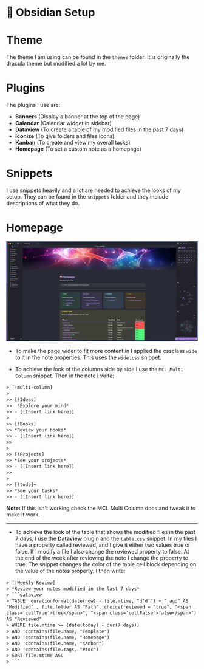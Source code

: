 # 📝 Obsidian Setup 

# Theme
The theme I am using can be found in the `themes` folder. It is originally the dracula theme but modified a lot by me.

# Plugins
The plugins I use are:
- **Banners** (Display a banner at the top of the page)
- **Calendar** (Calendar widget in sidebar)
- **Dataview** (To create a table of my modified files in the past 7 days)
- **Iconize** (To give folders and files icons)
- **Kanban** (To create and view my overall tasks)
- **Homepage** (To set a custom note as a homepage)

# Snippets
I use snippets heavily and a lot are needed to achieve the looks of my setup. They can be found in the `snippets` folder and they include descriptions of what they do.

# Homepage

![Obsidian Homepage](assets/github-obsidian.jpg)

- To make the page wider to fit more content in I applied the cssclass `wide` to it in the note properties. This uses the `wide.css` snippet.

- To achieve the look of the columns side by side I use the `MCL Multi Column` snippet. Then in the note I write:
```
> [!multi-column]
>
>> [!Ideas]
>>  *Explore your mind*
>> - [[Insert link here]]
>
>> [!Books]
>> *Review your books*
>> - [[Insert link here]]
>> 
>
>> [!Projects]
>> *See your projects* 
>> - [[Insert link here]]
>>
>
>> [!todo]+
>> *See your tasks*
>> - [[Insert link here]]
```

**Note:** If this isn't working check the MCL Multi Column docs and tweak it to make it work.

<hr>

- To achieve the look of the table that shows the modified files in the past 7 days, I use the **Dataview** plugin and the `table.css` snippet. 
  In my files I have a property called reviewed, and I give it either two values true or false. If I modify a file I also change the reviewed property to false. At the end of the week after reviewing the note I change the property to true. The snippet changes the color of the table cell block depending on the value of the notes property. I then write: 

```
> [!Weekly Review]
> *Review your notes modified in the last 7 days*
> ```dataview
> TABLE  durationformat(date(now) - file.mtime, "d'd'") + " ago" AS "Modified" , file.folder AS "Path", choice(reviewed = "true", "<span class='cellTrue'>true</span>", "<span class='cellFalse'>false</span>") AS "Reviewed"
> WHERE file.mtime >= (date(today) - dur(7 days))
> AND !contains(file.name, "Template")
> AND !contains(file.name, "Homepage")
> AND !contains(file.name, "Kanban")
> AND !contains(file.tags, "#toc")
> SORT file.mtime ASC
> ```
```
